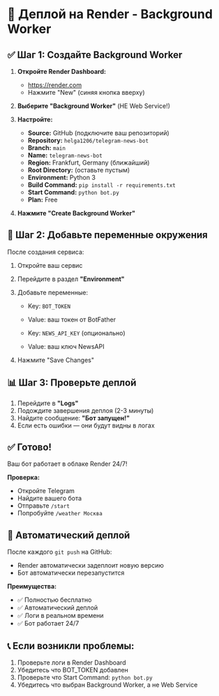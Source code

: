 # 🚀 Деплой на Render - Background Worker

## ✅ Шаг 1: Создайте Background Worker

1. **Откройте Render Dashboard:**
   - https://render.com
   - Нажмите "New" (синяя кнопка вверху)

2. **Выберите "Background Worker"** (НЕ Web Service!)

3. **Настройте:**
   - **Source:** GitHub (подключите ваш репозиторий)
   - **Repository:** `helga1206/telegram-news-bot`
   - **Branch:** `main`
   - **Name:** `telegram-news-bot`
   - **Region:** Frankfurt, Germany (ближайший)
   - **Root Directory:** (оставьте пустым)
   - **Environment:** Python 3
   - **Build Command:** `pip install -r requirements.txt`
   - **Start Command:** `python bot.py`
   - **Plan:** Free

4. **Нажмите "Create Background Worker"**

## 🔑 Шаг 2: Добавьте переменные окружения

После создания сервиса:

1. Откройте ваш сервис
2. Перейдите в раздел **"Environment"**
3. Добавьте переменные:
   - Key: `BOT_TOKEN`
   - Value: ваш токен от BotFather
   
   - Key: `NEWS_API_KEY` (опционально)
   - Value: ваш ключ NewsAPI

4. Нажмите "Save Changes"

## 📊 Шаг 3: Проверьте деплой

1. Перейдите в **"Logs"**
2. Подождите завершения деплоя (2-3 минуты)
3. Найдите сообщение: **"Бот запущен!"**
4. Если есть ошибки — они будут видны в логах

## ✅ Готово!

Ваш бот работает в облаке Render 24/7!

**Проверка:**
- Откройте Telegram
- Найдите вашего бота
- Отправьте `/start`
- Попробуйте `/weather Москва`

## 🔄 Автоматический деплой

После каждого `git push` на GitHub:
- Render автоматически задеплоит новую версию
- Бот автоматически перезапустится

**Преимущества:**
- ✅ Полностью бесплатно
- ✅ Автоматический деплой
- ✅ Логи в реальном времени
- ✅ Бот работает 24/7

## 📞 Если возникли проблемы:

1. Проверьте логи в Render Dashboard
2. Убедитесь что BOT_TOKEN добавлен
3. Проверьте что Start Command: `python bot.py`
4. Убедитесь что выбран Background Worker, а не Web Service

